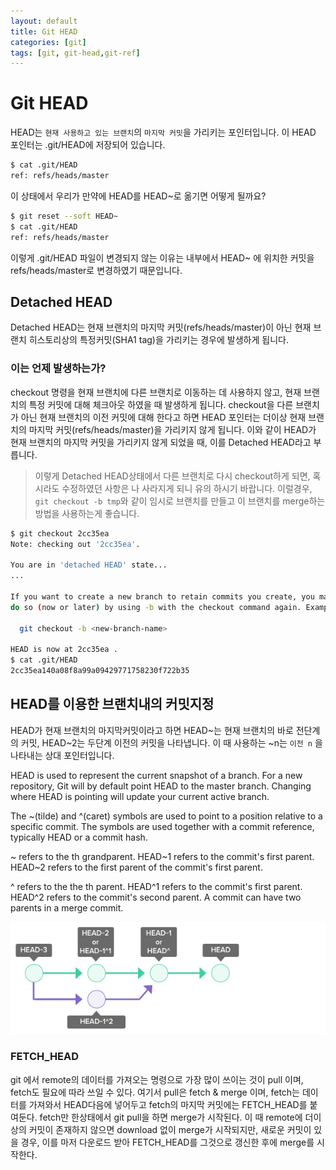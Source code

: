 ```yaml
---
layout: default
title: Git HEAD
categories: [git]
tags: [git, git-head,git-ref]
---
```



# Git HEAD

HEAD는 `현재 사용하고 있는 브랜치`의 `마지막 커밋`을 가리키는 포인터입니다.
이 HEAD 포인터는 .git/HEAD에 저장되어 있습니다.

```bash
$ cat .git/HEAD
ref: refs/heads/master
```

이 상태에서 우리가 만약에 HEAD를 HEAD~로 옮기면 어떻게 될까요?

```bash
$ git reset --soft HEAD~
$ cat .git/HEAD
ref: refs/heads/master
```

이렇게 .git/HEAD 파일이 변경되지 않는 이유는 내부에서 HEAD~ 에 위치한 커밋을 refs/heads/master로 변경하였기 때문입니다.


## Detached HEAD

Detached HEAD는 현재 브랜치의 마지막 커밋(refs/heads/master)이 아닌 현재 브랜치 히스토리상의 특정커밋(SHA1 tag)을 가리키는 경우에 발생하게 됩니다.

### 이는 언제 발생하는가?

checkout 명령을 현재 브랜치에 다른 브랜치로 이동하는 데 사용하지 않고, 현재 브랜치의 특정 커밋에 대해 체크아웃 하였을 때 발생하게 됩니다. checkout을 다른 브랜치가 아닌 현재 브랜치의 이전 커밋에 대해 한다고 하면 HEAD 포인터는 더이상 현재 브랜치의 마지막 커밋(refs/heads/master)을 가리키지 않게 됩니다. 이와 같이 HEAD가 현재 브랜치의 마지막 커밋을 가리키지 않게 되었을 때, 이를 Detached HEAD라고 부릅니다.


> 이렇게 Detached HEAD상태에서 다른 브랜치로 다시 checkout하게 되면, 혹시라도 수정하였던 사항은 나 사라지게 되니 유의 하시기 바랍니다. 이럴경우, `git checkout -b tmp`와 같이 임시로 브랜치를 만들고 이 브랜치를 merge하는 방법을 사용하는게 좋습니다.

```sh
$ git checkout 2cc35ea
Note: checking out '2cc35ea'.

You are in 'detached HEAD' state...
...

If you want to create a new branch to retain commits you create, you may
do so (now or later) by using -b with the checkout command again. Example:

  git checkout -b <new-branch-name>

HEAD is now at 2cc35ea .
$ cat .git/HEAD
2cc35ea140a08f8a99a09429771758230f722b35

```

## HEAD를 이용한 브랜치내의 커밋지정

HEAD가 현재 브랜치의 마지막커밋이라고 하면 HEAD~는 현재 브랜치의 바로 전단계의 커밋, HEAD~2는 두단계 이전의 커밋을 나타냅니다.
이 때 사용하는 ~n는 `이전 n` 을 나타내는 상대 포인터입니다.

HEAD is used to represent the current snapshot of a branch. For a new repository, Git will by default point HEAD to the master branch. Changing where HEAD is pointing will update your current active branch.

The ~(tilde) and ^(caret) symbols are used to point to a position relative to a specific commit. The symbols are used together with a commit reference, typically HEAD or a commit hash.

~<n> refers to the <n>th grandparent. HEAD~1 refers to the commit's first parent. HEAD~2 refers to the first parent of the commit's first parent.

^<n> refers to the the <n>th parent. HEAD^1 refers to the commit's first parent. HEAD^2 refers to the commit's second parent. A commit can have two parents in a merge commit.

![git parent symbols](/assets/images/git-parent-symbols.png)


### FETCH_HEAD

git 에서 remote의 데이터를 가져오는 명령으로 가장 많이 쓰이는 것이 pull 이며, fetch도 필요에 따라 쓰일 수 있다.
여기서 pull은 fetch & merge 이며, fetch는 데이터를 가져와서 HEAD다음에 넣어두고 fetch의 마지막 커밋에는 FETCH_HEAD를 붙여둔다. fetch만 한상태에서 git pull을 하면 merge가 시작된다. 이 때 remote에 더이상의 커밋이 존재하지 않으면 download 없이 merge가 시작되지만, 새로운 커밋이 있을 경우, 이를 마저 다운로드 받아 FETCH_HEAD를 그것으로 갱신한 후에 merge를 시작한다.